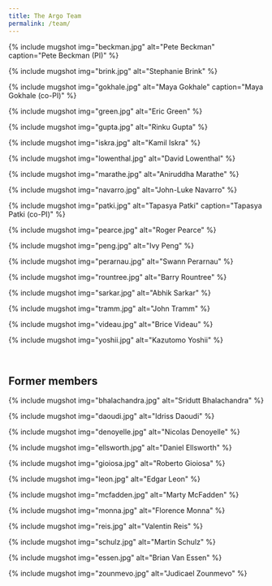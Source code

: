 ```yaml
---
title: The Argo Team
permalink: /team/
---
```


{% include mugshot img="beckman.jpg" alt="Pete Beckman" caption="Pete Beckman (PI)" %}

{% include mugshot img="brink.jpg" alt="Stephanie Brink" %}

{% include mugshot img="gokhale.jpg" alt="Maya Gokhale" caption="Maya Gokhale (co-PI)" %}

{% include mugshot img="green.jpg" alt="Eric Green" %}

{% include mugshot img="gupta.jpg" alt="Rinku Gupta" %}

{% include mugshot img="iskra.jpg" alt="Kamil Iskra" %}

{% include mugshot img="lowenthal.jpg" alt="David Lowenthal" %}

{% include mugshot img="marathe.jpg" alt="Aniruddha Marathe" %}

{% include mugshot img="navarro.jpg" alt="John-Luke Navarro" %}

{% include mugshot img="patki.jpg" alt="Tapasya Patki" caption="Tapasya Patki (co-PI)" %}

{% include mugshot img="pearce.jpg" alt="Roger Pearce" %}

{% include mugshot img="peng.jpg" alt="Ivy Peng" %}

{% include mugshot img="perarnau.jpg" alt="Swann Perarnau" %}

{% include mugshot img="rountree.jpg" alt="Barry Rountree" %}

{% include mugshot img="sarkar.jpg" alt="Abhik Sarkar" %}

{% include mugshot img="tramm.jpg" alt="John Tramm" %}

{% include mugshot img="videau.jpg" alt="Brice Videau" %}

{% include mugshot img="yoshii.jpg" alt="Kazutomo Yoshii" %}

<br clear="left" />

## Former members

{% include mugshot img="bhalachandra.jpg" alt="Sridutt Bhalachandra" %}

{% include mugshot img="daoudi.jpg" alt="Idriss Daoudi" %}

{% include mugshot img="denoyelle.jpg" alt="Nicolas Denoyelle" %}

{% include mugshot img="ellsworth.jpg" alt="Daniel Ellsworth" %}

{% include mugshot img="gioiosa.jpg" alt="Roberto Gioiosa" %}

{% include mugshot img="leon.jpg" alt="Edgar Leon" %}

{% include mugshot img="mcfadden.jpg" alt="Marty McFadden" %}

{% include mugshot img="monna.jpg" alt="Florence Monna" %}

{% include mugshot img="reis.jpg" alt="Valentin Reis" %}

{% include mugshot img="schulz.jpg" alt="Martin Schulz" %}

{% include mugshot img="essen.jpg" alt="Brian Van Essen" %}

{% include mugshot img="zounmevo.jpg" alt="Judicael Zounmevo" %}

<!--
<div class="mugshot" markdown="1">
![Pete Beckman](../assets/images/faces/beckman.jpg)

Pete Beckman (PI)
</div>
-->

<!--
<div class="mugshot">
  <img class="mugshot-image" src="/assets/images/faces/beckman.jpg" alt="Pete Beckman">
  <div class="mugshot-caption">
    Pete Beckman (PI)
  </div>
</div>
-->

<!--
![Pete Beckman](/assets/images/faces/beckman.jpg "Pete Beckman (PI)"){: .mugshot}
-->
